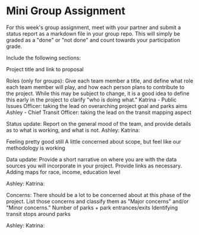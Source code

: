# Mini Group Assignment

For this week's group assignment, meet with your partner and submit a status report as a markdown file in your group repo. This will simply be graded as a "done" or "not done" and count towards your participation grade.

Include the following sections:

Project title and link to proposal

Roles (only for groups): Give each team member a title, and define what role each team member will play, and how each person plans to contribute to the project. While this may be subject to change, it is a good idea to define this early in the project to clarify "who is doing what."
Katrina - Public Issues Officer: taking the lead on overarching project goal and parks aims
Ashley - Chief Transit Officer: taking the lead on the transit mapping aspect

Status update: Report on the general mood of the team, and provide details as to what is working, and what is not.
Ashley:
Katrina:

Feeling pretty good still
A little concerned about scope, but feel like our methodology is working

Data update: Provide a short narrative on where you are with the data sources you will incorporate in your project. Provide links as necessary.
Adding maps for race, income, education level

Ashley:
Katrina:

Concerns: There should be a lot to be concerned about at this phase of the project. List those concerns and classify them as "Major concerns" and/or "Minor concerns."
Number of parks + park entrances/exits
Identifying transit stops around parks

Ashley:
Katrina:
